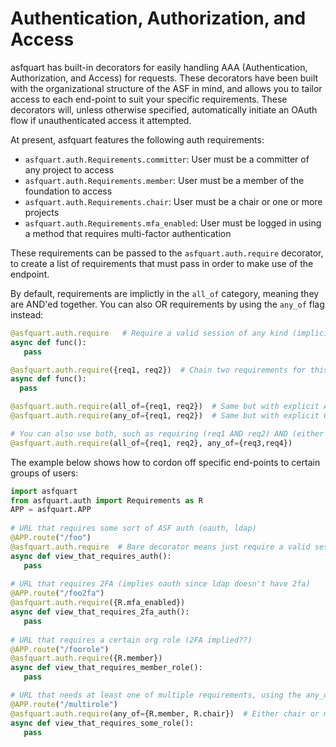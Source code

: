 # Authentication, Authorization, and Access

asfquart has built-in decorators for easily handling AAA (Authentication, Authorization, and Access) 
for requests. These decorators have been built with the organizational structure of the ASF in mind, 
and allows you to tailor access to each end-point to suit your specific requirements. These decorators will, 
unless otherwise specified, automatically initiate an OAuth flow if unauthenticated access it attempted.

At present, asfquart features the following auth requirements:

- `asfquart.auth.Requirements.committer`: User must be a committer of any project to access
- `asfquart.auth.Requirements.member`: User must be a member of the foundation to access
- `asfquart.auth.Requirements.chair`: User must be a chair or one or more projects
- `asfquart.auth.Requirements.mfa_enabled`: User must be logged in using a method that requires multi-factor authentication

These requirements can be passed to the `asfquart.auth.require` decorator, to create a list of requirements 
that must pass in order to make use of the endpoint.

By default, requirements are implictly in the `all_of` category, meaning they are AND'ed together.
You can also OR requirements by using the `any_of` flag instead:

~~~python
@asfquart.auth.require   # Require a valid session of any kind (implicitly, committer)
async def func():
   pass

@asfquart.auth.require({req1, req2})  # Chain two requirements for this endpoint, implicitly AND
async def func():
  pass

@asfquart.auth.require(all_of={req1, req2})  # Same but with explicit AND
@asfquart.auth.require(any_of={req1, req2})  # Same but with explicit OR instead

# You can also use both, such as requiring (req1 AND req2) AND (either req3 OR req4)
@asfquart.auth.require(all_of={req1, req2}, any_of={req3,req4})
~~~

The example below shows how to cordon off specific end-points to certain groups of users:

~~~python
import asfquart
from asfquart.auth import Requirements as R
APP = asfquart.APP
 
# URL that requires some sort of ASF auth (oauth, ldap)
@APP.route("/foo")
@asfquart.auth.require  # Bare decorator means just require a valid session
async def view_that_requires_auth():
   pass
 
# URL that requires 2FA (implies oauth since ldap doesn't have 2fa)
@APP.route("/foo2fa")
@asfquart.auth.require({R.mfa_enabled})
async def view_that_requires_2fa_auth():
   pass
 
# URL that requires a certain org role (2FA implied??)
@APP.route("/foorole")
@asfquart.auth.require({R.member})
async def view_that_requires_member_role():
   pass

# URL that needs at least one of multiple requirements, using the any_of directive
@APP.route("/multirole")
@asfquart.auth.require(any_of={R.member, R.chair})  # Either chair or member (or both) required
async def view_that_requires_some_role():
   pass

~~~
